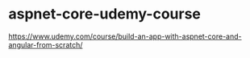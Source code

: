 # aspnet-core-udemy-course
https://www.udemy.com/course/build-an-app-with-aspnet-core-and-angular-from-scratch/
